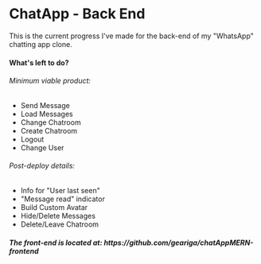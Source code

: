 <h1>ChatApp - Back End</h1>
<p>
  This is the current progress I've made for the back-end of my "WhatsApp" chatting app clone.
</p>
<h4>What's left to do?</h4>
<h6>Minimum viable product:</h6>
<ul>
  <li>Send Message</li>
  <li>Load Messages</li>
  <li>Change Chatroom</li>
  <li>Create Chatroom</li>
  <li>Logout</li>
  <li>Change User</li>
</ul>
<h6>Post-deploy details:</h6>
<ul>
  <li>Info for "User last seen"</li>
  <li>"Message read" indicator</li>
  <li>Build Custom Avatar</li>
  <li>Hide/Delete Messages</li>
  <li>Delete/Leave Chatroom</li>
</ul>

<h5>The front-end is located at: https://github.com/geariga/chatAppMERN-frontend</h5>
